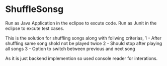 # ShuffleSonsg

Run as Java Application in the eclipse to excute code.
Run as Junit in the eclipse to excute test cases.

This is the solution for shuffling songs along with follwing criterias,
1 - After shuffling same song shold not be played twice
2 - Should stop after playing all songs 
3 - Option to switch between previous and next song

As it is just backend implemention so used console reader for interations.
